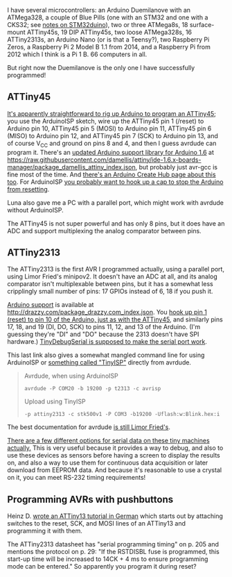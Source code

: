 I have several microcontrollers: an Arduino Duemilanove with an
ATMega328, a couple of Blue Pills (one with an STM32 and one with a
CKS32; see [notes on STM32duino](stm32duino.md)), two or three
ATMega8s, 18 surface-mount ATTiny45s, 19 DIP ATTiny45s, two loose
ATMega328s, 16 ATTiny2313s, an Arduino Nano (or is that a Teensy?),
two Raspberry Pi Zeros, a Raspberry Pi 2 Model B 1.1 from 2014, and a
Raspberry Pi from 2012 which I think is a Pi 1 B.  66 computers in
all.

But right now the Duemilanove is the only one I have successfully
programmed!

ATTiny45
--------

[It's apparently straightforward to rig up Arduino to program an
ATTiny45](https://www.hobbytronics.co.uk/arduino-attiny); you use the
ArduinoISP sketch, wire up the ATTiny45 pin 1 (/reset) to Arduino pin
10, ATTiny45 pin 5 (MOSI) to Arduino pin 11, ATTiny45 pin 6 (MISO) to
Arduino pin 12, and ATTiny45 pin 7 (SCK) to Arduino pin 13, and of
course V<sub>CC</sub> and ground on pins 8 and 4, and then I guess
avrdude can program it.  There's an [updated Arduino support library
for Arduino 1.6](http://highlowtech.org/?p=1695) at
<https://raw.githubusercontent.com/damellis/attiny/ide-1.6.x-boards-manager/package_damellis_attiny_index.json>,
but probably just avr-gcc is fine most of the time.  And [there's an
Arduino Create Hub page about this
too](https://create.arduino.cc/projecthub/arjun/programming-attiny85-with-arduino-uno-afb829).
For ArduinoISP [you probably want to hook up a cap to stop the Arduino
from
resetting](https://arduino.stackexchange.com/questions/76815/setup-of-arduino-uno-as-arduinoisp-for-programming-attiny45).

Luna also gave me a PC with a parallel port, which might work with
avrdude without ArduinoISP.

The ATTiny45 is not super powerful and has only 8 pins, but it does
have an ADC and support multiplexing the analog comparator between
pins.

ATTiny2313
----------

The ATTiny2313 is the first AVR I programmed actually, using a
parallel port, using Limor Fried's minipov2.  It doesn't have an ADC
at all, and its analog comparator isn't multiplexable between pins,
but it has a somewhat less cripplingly small number of pins: 17 GPIOs
instead of 6, 18 if you push it.

[Arduino
support](http://arduinolearning.com/code/program-attiny2313-arduino.php)
is available at <http://drazzy.com/package_drazzy.com_index.json>.
You [hook up pin 1 (reset) to pin 10 of the Arduino, just as with the
ATTiny45](https://oscarliang.com/program-attiny2313-using-arduino/),
and similarly pins 17, 18, and 19 (DI, DO, SCK) to pins 11, 12, and 13
of the Arduino.  (I'm guessing they're "DI" and "DO" because the 2313
doesn't have SPI hardware.)  [TinyDebugSerial is supposed to make the
serial port work](http://www.ernstc.dk/arduino/2313.htm).

This last link also gives a somewhat mangled command line for using
ArduinoISP or [something called
"TinyISP"](https://github.com/Coding-Badly/TinyISP) directly from
avrdude.

>  Avrdude, when using ArduinoISP
>
>     avrdude -P COM20 -b 19200 -p t2313 -c avrisp
> 
> Upload using TinyISP
> 
>     -p attiny2313 -c stk500v1 -P COM3 -b19200 -Uflash:w:Blink.hex:i

The best documentation for avrdude [is still Limor
Fried's](http://www.ladyada.net/learn/avr/avrdude.html).

[There are a few different options for serial data on these tiny
machines
actually.](https://forum.arduino.cc/index.php/topic,123388.30.html)
This is very useful because it provides a way to debug, and also to
use these devices as sensors before having a screen to display the
results on, and also a way to use them for continuous data acquisition
or later download from EEPROM data.  And because it's reasonable to
use a crystal on it, you can meet RS-232 timing requirements!

Programming AVRs with pushbuttons
----------------------------

Heinz D. [wrote an ATTiny13 tutorial in
German](http://www.elektronik-labor.de/AVR/KursAssembler/T13asm13.html)
which starts out by attaching switches to the reset, SCK, and MOSI
lines of an ATTiny13 and programming it with them.

The ATTiny2313 datasheet has "serial programming timing" on p. 205 and
mentions the protocol on p. 29: "If the RSTDISBL fuse is programmed,
this start-up time will be increased to 14CK + 4 ms to ensure
programming mode can be entered."  So apparently you program it during
reset?